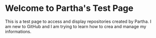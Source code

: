 # Welcome to Partha's Test Page
This is a test page to access and display repositories created by Partha.
I am new to GitHub and I am trying to learn how to crea and manage my informations.
